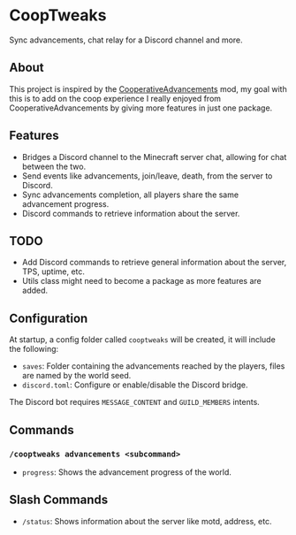 # CoopTweaks

Sync advancements, chat relay for a Discord channel and more.

## About

This project is inspired by the [CooperativeAdvancements](https://modrinth.com/mod/cooperative-advancements) mod, my
goal with this is to add on the coop experience I really enjoyed from CooperativeAdvancements by giving more features in just one package.

## Features

- Bridges a Discord channel to the Minecraft server chat, allowing for chat between the two.
- Send events like advancements, join/leave, death, from the server to Discord.
- Sync advancements completion, all players share the same advancement progress.
- Discord commands to retrieve information about the server.

## TODO

- Add Discord commands to retrieve general information about the server, TPS, uptime, etc.
- Utils class might need to become a package as more features are added.

## Configuration

At startup, a config folder called `cooptweaks` will be created, it will include the following:

- `saves`: Folder containing the advancements reached by the players, files are named by the world seed.
- `discord.toml`: Configure or enable/disable the Discord bridge.

The Discord bot requires `MESSAGE_CONTENT` and `GUILD_MEMBERS` intents.

## Commands

### `/cooptweaks advancements <subcommand>`

- `progress`: Shows the advancement progress of the world.

## Slash Commands

- `/status`: Shows information about the server like motd, address, etc.
